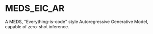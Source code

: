 # MEDS_EIC_AR
A MEDS, "Everything-is-code" style Autoregressive Generative Model, capable of zero-shot inference.
